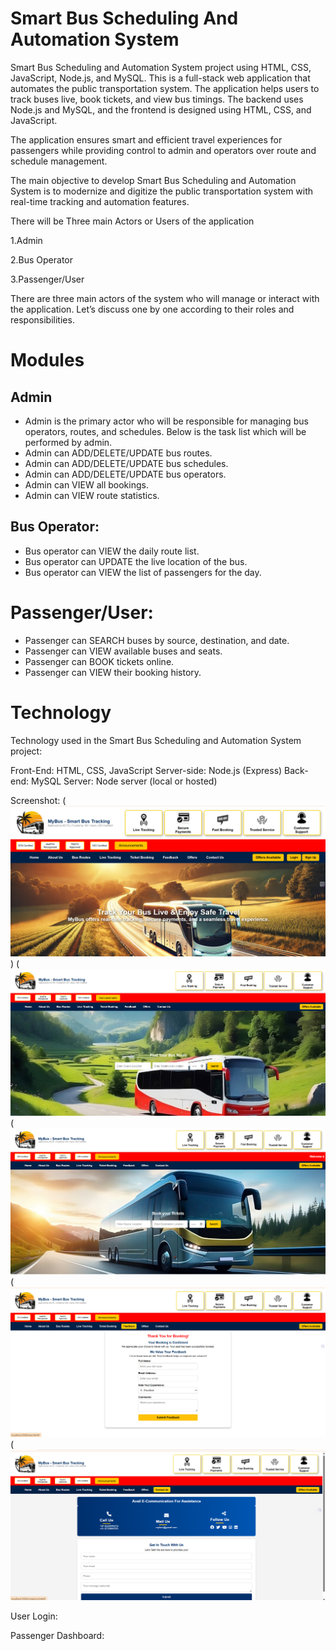 # Smart Bus Scheduling And Automation System
Smart Bus Scheduling and Automation System project using HTML, CSS, JavaScript, Node.js, and MySQL. This is a full-stack web application that automates the public transportation system. The application helps users to track buses live, book tickets, and view bus timings. The backend uses Node.js and MySQL, and the frontend is designed using HTML, CSS, and JavaScript.

The application ensures smart and efficient travel experiences for passengers while providing control to admin and operators over route and schedule management.


The main objective to develop Smart Bus Scheduling and Automation System is to modernize and digitize the public transportation system with real-time tracking and automation features.

There will be Three main Actors or Users of the application

1.Admin

2.Bus Operator

3.Passenger/User

There are three main actors of the system who will manage or interact with the application. Let’s discuss one by one according to their roles and responsibilities.

# Modules
## Admin
* Admin is the primary actor who will be responsible for managing bus operators, routes, and schedules. Below is the task list which will be performed by admin.
* Admin can ADD/DELETE/UPDATE bus routes.
* Admin can ADD/DELETE/UPDATE bus schedules.
* Admin can ADD/DELETE/UPDATE bus operators.
* Admin can VIEW all bookings.
* Admin can VIEW route statistics.

## Bus Operator:
* Bus operator can VIEW the daily route list.
* Bus operator can UPDATE the live location of the bus.
* Bus operator can VIEW the list of passengers for the day.

# Passenger/User:
* Passenger can SEARCH buses by source, destination, and date.
* Passenger can VIEW available buses and seats.
* Passenger can BOOK tickets online.
* Passenger can VIEW their booking history.

# Technology
Technology used in the Smart Bus Scheduling and Automation System project:

Front-End: HTML, CSS, JavaScript
Server-side: Node.js (Express)
Back-end: MySQL
Server: Node server (local or hosted)



Screenshot:
(![page 1](https://github.com/vasunthraa325/MYBUS-PROJECT/blob/main/Images/Image%201.png))
(![page 2](https://github.com/vasunthraa325/MYBUS-PROJECT/blob/main/Images/Image%203.png)
(![page 7](https://github.com/vasunthraa325/MYBUS-PROJECT/blob/main/Images/Image2.png)
(![page 4](https://github.com/vasunthraa325/MYBUS-PROJECT/blob/main/Images/Image%205.png)
(![page 5](https://github.com/vasunthraa325/MYBUS-PROJECT/blob/main/Images/Image%206.png)








User Login:


Passenger Dashboard:
